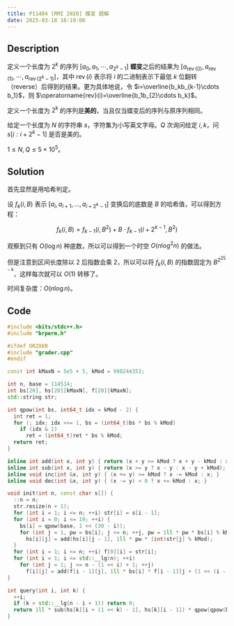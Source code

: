 ```yaml
---
title: P11404 [RMI 2020] 蝶变 题解
date: 2025-03-18 16:19:00
---
```


## Description

定义一个长度为 $2^k$ 的序列 $[a_0,a_1,\cdots,a_{2^k-1}]$ **蝶变**之后的结果为 $[a_{\operatorname{rev}(0)},a_{\operatorname{rev}(1)},\cdots,a_{\operatorname{rev}(2^k-1)}]$，其中 $\operatorname{rev}(i)$ 表示将 $i$ 的二进制表示下最低 $k$ 位翻转（reverse）后得到的结果。更为具体地说，令 $i=\overline{b_kb_{k-1}\cdots b_1}$，则 $\operatorname{rev}(i)=\overline{b_1b_{2}\cdots b_k}$。

定义一个长度为 $2^k$ 的序列是**美的**，当且仅当蝶变后的序列与原序列相同。

给定一个长度为 $N$ 的字符串 $s$，字符集为小写英文字母。$Q$ 次询问给定 $i,k$，问 $s[i:i+2^k-1]$ 是否是美的。

$1\le N,Q\le 5\times 10^5$。

## Solution

首先显然是用哈希判定。

设 $f_k(i,B)$ 表示 $[a_i,a_{i+1},\ldots,a_{i+2^k-1}]$ 变换后的底数是 $B$ 的哈希值，可以得到方程：

$$f_k(i,B)=f_{k-1}(i,B^2)+B\cdot f_{k-1}(i+2^{k-1},B^2)$$

观察到只有 $O(\log n)$ 种底数，所以可以得到一个时空 $O(n\log^2n)$ 的做法。

但是注意到区间长度除以 $2$ 后指数会乘 $2$，所以可以将 $f_k(i,B)$ 的指数固定为 $B^{2^{25-k}}$，这样每次就可以 $O(1)$ 转移了。

时间复杂度：$O(n\log n)$。

## Code

```cpp
#include <bits/stdc++.h>
#include "brperm.h"

#ifdef ORZXKR
#include "grader.cpp"
#endif

const int kMaxN = 5e5 + 5, kMod = 998244353;

int n, base = 114514;
int bs[20], hs[20][kMaxN], f[20][kMaxN];
std::string str;

int qpow(int bs, int64_t idx = kMod - 2) {
  int ret = 1;
  for (; idx; idx >>= 1, bs = (int64_t)bs * bs % kMod)
    if (idx & 1)
      ret = (int64_t)ret * bs % kMod;
  return ret;
}

inline int add(int x, int y) { return (x + y >= kMod ? x + y - kMod : x + y); }
inline int sub(int x, int y) { return (x >= y ? x - y : x - y + kMod); }
inline void inc(int &x, int y) { (x += y) >= kMod ? x -= kMod : x; }
inline void dec(int &x, int y) { (x -= y) < 0 ? x += kMod : x; }

void init(int n, const char s[]) {
  ::n = n;
  str.resize(n + 1);
  for (int i = 1; i <= n; ++i) str[i] = s[i - 1];
  for (int i = 0; i <= 19; ++i) {
    bs[i] = qpow(base, 1 << (30 - i));
    for (int j = 1, pw = bs[i]; j <= n; ++j, pw = 1ll * pw * bs[i] % kMod)
      hs[i][j] = add(hs[i][j - 1], 1ll * pw * (int)str[j] % kMod);
  }
  for (int i = 1; i <= n; ++i) f[0][i] = str[i];
  for (int i = 1; i <= std::__lg(n); ++i)
    for (int j = 1; j <= n - (1 << i) + 1; ++j)
      f[i][j] = add(f[i - 1][j], 1ll * bs[i] * f[i - 1][j + (1 << (i - 1))] % kMod);
}

int query(int i, int k) {
  ++i;
  if (k > std::__lg(n - i + 1)) return 0;
  return 1ll * sub(hs[k][i + (1 << k) - 1], hs[k][i - 1]) * qpow(qpow(bs[k]), i) % kMod == f[k][i];
}
```